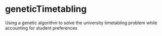 # geneticTimetabling
Using a genetic algorithm to solve the university timetabling problem while accounting for student preferences
